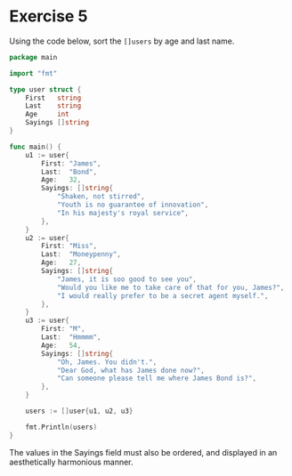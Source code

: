# Exercise 5

Using the code below, sort the `[]users` by age and last name.

```go
package main

import "fmt"

type user struct {
	First   string
	Last    string
	Age     int
	Sayings []string
}

func main() {
	u1 := user{
		First: "James",
		Last:  "Bond",
		Age:   32,
		Sayings: []string{
			"Shaken, not stirred",
			"Youth is no guarantee of innovation",
			"In his majesty's royal service",
		},
	}
	u2 := user{
		First: "Miss",
		Last:  "Moneypenny",
		Age:   27,
		Sayings: []string{
			"James, it is soo good to see you",
			"Would you like me to take care of that for you, James?",
			"I would really prefer to be a secret agent myself.",
		},
	}
	u3 := user{
		First: "M",
		Last:  "Hmmmm",
		Age:   54,
		Sayings: []string{
			"Oh, James. You didn't.",
			"Dear God, what has James done now?",
			"Can someone please tell me where James Bond is?",
		},
	}

	users := []user{u1, u2, u3}

	fmt.Println(users)
}
```

The values ​​in the Sayings field must also be ordered, and displayed in an aesthetically harmonious manner.
